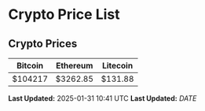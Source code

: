 # Crypto Price List

## Crypto Prices
| Bitcoin | Ethereum | Litecoin |
| ------- | -------- | -------- |
| $104217 | $3262.85 | $131.88 |
**Last Updated:** 2025-01-31 10:41 UTC
**Last Updated:** $DATE$
